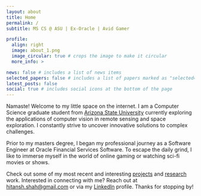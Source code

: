 ```yaml
---
layout: about
title: Home
permalink: /
subtitle: MS CS @ ASU | Ex-Oracle | Avid Gamer

profile:
  align: right
  image: about_1.png
  image_circular: true # crops the image to make it circular
  more_info: >

news: false # includes a list of news items
selected_papers: false # includes a list of papers marked as "selected={true}"
latest_posts: false
social: true # includes social icons at the bottom of the page
---
```


Namaste! Welcome to my little space on the internet. I am a Computer Science graduate student from <a href="https://www.asu.edu/">Arizona State University</a> currently exploring the applications of computer vision in remote sensing and space exploration. I constantly strive to uncover innovative solutions to complex challenges.

Prior to my masters degree, I began my professional journey as a Software Engineer at Oracle Financial Services Software. To escape the daily grind, I like to immerse myself in the world of online gaming or watching sci-fi movies or shows.

Check out some of my most recent and interesting <a href="/_pages/projects.md">projects</a> and <a href="/_pages/publications.md">research</a> work. Interested in connecting with me? Reach out at <a href="mailto:hitansh.shah@gmail.com">hitansh.shah@gmail.com</a> or via my <a href="https://www.linkedin.com/in/hitanshshah/">LinkedIn</a> profile. Thanks for stopping by!

